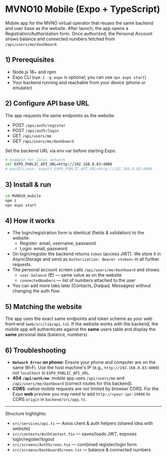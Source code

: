 # MVNO10 Mobile (Expo + TypeScript)

Mobile app for the MVNO virtual operator that reuses the same backend and user base as the website. 
After launch, the app opens a Registration/Authorization form. Once authorized, the Personal Account shows balance and connected numbers fetched from `/api/users/me/dashboard`.

## 1) Prerequisites
- Node.js 18+ and npm
- Expo CLI (`npm i -g expo` is optional; you can use `npx expo start`)
- Your backend running and reachable from your device (phone or emulator)

## 2) Configure API base URL
The app requests the same endpoints as the website:
- POST `/api/auth/register`
- POST `/api/auth/login`
- GET  `/api/users/me`
- GET  `/api/users/me/dashboard`

Set the backend URL via env var before starting Expo:
```bash
# example for local network
set EXPO_PUBLIC_API_URL=http://192.168.0.83:4000
# macOS/Linux: export EXPO_PUBLIC_API_URL=http://192.168.0.83:4000
```

## 3) Install & run
```bash
cd MVNO10_mobile
npm i
npx expo start
```

## 4) How it works
- The login/registration form is identical (fields & validation) to the website:
  - Register: email, username, password
  - Login: email, password
- On login/register the backend returns `token` (access JWT). We store it in AsyncStorage and send as `Authorization: Bearer <token>` in all further requests.
- The personal account screen calls `/api/users/me/dashboard` and shows:
  - `user.balance` (₾) — same value as on the website
  - `connectedNumbers` — list of numbers attached to the user
- You can add more tabs later (Contacts, Dialpad, Messages) without changing the auth flow.

## 5) Matching the website
The app uses the exact same endpoints and token scheme as your web front‑end (`web/src/lib/api.ts`). 
If the website works with the backend, the mobile app will authenticate against the **same** users table and display the **same** personal data (balance, numbers).

## 6) Troubleshooting
- **`Network Error` on phone:** Ensure your phone and computer are on the same Wi‑Fi. Use the host machine's IP (e.g., `http://192.168.0.83:4000`) not `localhost` in `EXPO_PUBLIC_API_URL`.
- **404 `/api/auth/me`**: mobile app uses `/api/users/me` and `/api/users/me/dashboard` (correct routes for this backend).
- **CORS**: native mobile requests are not limited by browser CORS. For the Expo **web** preview you may need to add `http://<your-ip>:19006` to CORS `origin` in `backend/src/app.ts`.

---
Structure highlights:
- `src/services/api.ts` — Axios client & auth helpers (shared idea with website)
- `src/contexts/AuthContext.tsx` — saves/loads JWT, exposes login/register/logout
- `src/screens/AuthScreen.tsx` — combined register/login form
- `src/screens/DashboardScreen.tsx` — balance & connected numbers
